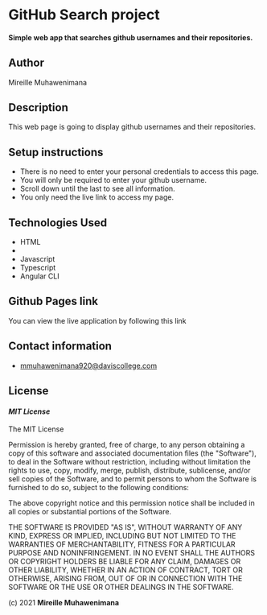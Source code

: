 # GitHub Search project
#### Simple web app that searches github usernames and their repositories.
## Author
Mireille Muhawenimana

## Description
This web page is going to display github usernames and their repositories.

## Setup instructions
* There is no need to enter your personal credentials to access this page.
* You will only be required to enter your github username.
* Scroll down until the last to see all information.
* You only need the live link to access my page.

## Technologies Used
* HTML  
* 
* Javascript
* Typescript
* Angular CLI


## Github Pages link
You can view the live application by following this link 

## Contact information
* mmuhawenimana920@daviscollege.com

## License
#### *MIT License*
The MIT License

Permission is hereby granted, free of charge, to any person obtaining a copy
of this software and associated documentation files (the "Software"), to deal
in the Software without restriction, including without limitation the rights
to use, copy, modify, merge, publish, distribute, sublicense, and/or sell
copies of the Software, and to permit persons to whom the Software is
furnished to do so, subject to the following conditions:

The above copyright notice and this permission notice shall be included in
all copies or substantial portions of the Software.

THE SOFTWARE IS PROVIDED "AS IS", WITHOUT WARRANTY OF ANY KIND, EXPRESS OR
IMPLIED, INCLUDING BUT NOT LIMITED TO THE WARRANTIES OF MERCHANTABILITY,
FITNESS FOR A PARTICULAR PURPOSE AND NONINFRINGEMENT. IN NO EVENT SHALL THE
AUTHORS OR COPYRIGHT HOLDERS BE LIABLE FOR ANY CLAIM, DAMAGES OR OTHER
LIABILITY, WHETHER IN AN ACTION OF CONTRACT, TORT OR OTHERWISE, ARISING FROM,
OUT OF OR IN CONNECTION WITH THE SOFTWARE OR THE USE OR OTHER DEALINGS IN
THE SOFTWARE.

(c) 2021 **Mireille Muhawenimana**
